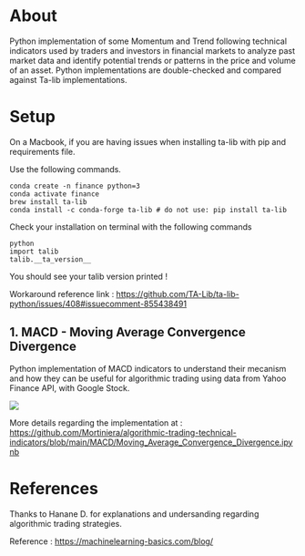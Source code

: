 # About
Python implementation of some Momentum and Trend following technical indicators used by traders and investors in financial markets to analyze past market data and identify potential trends or patterns in the price and volume of an asset.
Python implementations are double-checked and compared against Ta-lib implementations.


# Setup

On a Macbook, if you are having issues when installing ta-lib with pip and requirements file.

Use the following commands.

```
conda create -n finance python=3
conda activate finance
brew install ta-lib
conda install -c conda-forge ta-lib # do not use: pip install ta-lib
```


Check your installation on terminal with the following commands

```
python
import talib
talib.__ta_version__
```

You should see your talib version printed !

Workaround reference link : https://github.com/TA-Lib/ta-lib-python/issues/408#issuecomment-855438491


## 1. MACD - Moving Average Convergence Divergence

Python implementation of MACD indicators to understand their mecanism and how they can be useful for algorithmic trading using 
data from Yahoo Finance API, with Google Stock.

<img src="../main/images/MACD_plot.png">

More details regarding the implementation at : https://github.com/Mortiniera/algorithmic-trading-technical-indicators/blob/main/MACD/Moving_Average_Convergence_Divergence.ipynb



# References

Thanks to Hanane D. for explanations and undersanding regarding algorithmic trading strategies.

Reference : https://machinelearning-basics.com/blog/
